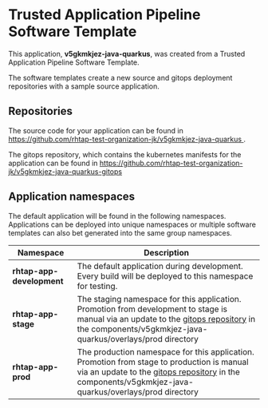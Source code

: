 # Trusted Application Pipeline Software Template

This application, **v5gkmkjez-java-quarkus**, was created from a Trusted Application Pipeline Software Template.

The software templates create a new source and gitops deployment repositories with a sample source application. 

## Repositories

The source code for your application can be found in [https://github.com/rhtap-test-organization-jk/v5gkmkjez-java-quarkus ](https://github.com/rhtap-test-organization-jk/v5gkmkjez-java-quarkus ).
 
The gitops repository, which contains the kubernetes manifests for the application can be found in 
[https://github.com/rhtap-test-organization-jk/v5gkmkjez-java-quarkus-gitops ](https://github.com/rhtap-test-organization-jk/v5gkmkjez-java-quarkus-gitops ) 

## Application namespaces 

The default application will be found in the following namespaces. Applications can be deployed into unique namespaces or multiple software templates can also bet generated into the same group namespaces.  

|  Namespace   |  Description   |  
| -------- | -------- |   
| **rhtap-app-development** | The default application during development. Every build will be deployed to this namespace for testing. | 
| **rhtap-app-stage** | The staging namespace for this application. Promotion from development to stage is manual via an update to the [gitops repository](https://github.com/rhtap-test-organization-jk/v5gkmkjez-java-quarkus-gitops ) in the components/v5gkmkjez-java-quarkus/overlays/prod directory |  
| **rhtap-app-prod** | The production namespace for this application. Promotion from stage to production is manual via an update to the [gitops repository](https://github.com/rhtap-test-organization-jk/v5gkmkjez-java-quarkus-gitops ) in the components/v5gkmkjez-java-quarkus/overlays/prod directory | 
